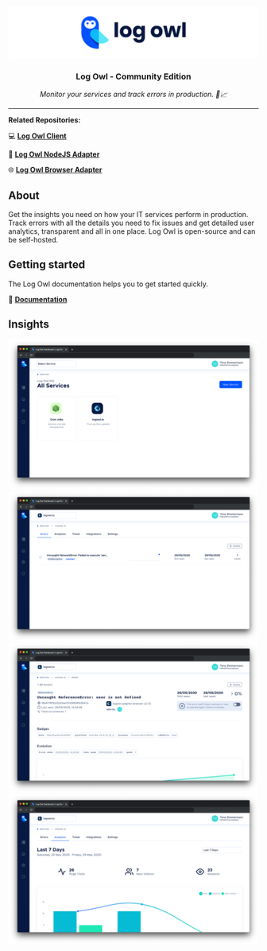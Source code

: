 ![log owl hero](./assets/header-logo.png?raw=true)

<div align="center">
  <p>
    <h3>Log Owl - Community Edition</h3>
  </p>
  <p>
    <i>Monitor your services and track errors in production. 🚀📈</i>
  </p>
</div>

---

**Related Repositories:**

💻 [**Log Owl Client**](https://github.com/jz222/logowl-client)

📡 [**Log Owl NodeJS Adapter**](https://github.com/jz222/logowl-adapter-nodejs)

🌐 [**Log Owl Browser Adapter**](https://github.com/jz222/logowl-adapter-browser)

## About

Get the insights you need on how your IT services perform in production. Track errors with all the details you need to fix issues and get detailed user analytics, transparent and all in one place. Log Owl is open-source and can be self-hosted.

## Getting started

The Log Owl documentation helps you to get started quickly.

📘 [**Documentation**](https://docs.logowl.io)

## Insights

![log owl services](./assets/logowl-services.png?raw=true)
![log owl errors](./assets/logowl-errors.png?raw=true)
![log owl error](./assets/logowl-error.png?raw=true)
![log owl analytics](./assets/logowl-analytics.png?raw=true)